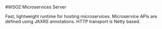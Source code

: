 #WSO2 Microservices Server

Fast, lightweight runtime for hosting microservices. Microservice APIs are defined using JAXRS
annotations. HTTP transport is Netty based.
